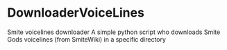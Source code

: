 # DownloaderVoiceLines
Smite voicelines downloader
A simple python script who downloads Smite  
Gods voicelines (from SmiteWiki) in a specific directory
